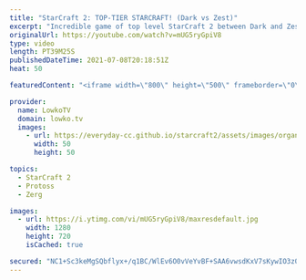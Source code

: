 ```yaml
---
title: "StarCraft 2: TOP-TIER STARCRAFT! (Dark vs Zest)"
excerpt: "Incredible game of top level StarCraft 2 between Dark and Zest. While Dark is the one who plays hyper aggressively with a 12 Pool early on, it is Zest who gets to control the pace of the early and mid-game. This game features some of the best StarCraft 2 I've personally ever seen.  Support my work on"
originalUrl: https://youtube.com/watch?v=mUG5ryGpiV8
type: video
length: PT39M25S
publishedDateTime: 2021-07-08T20:18:51Z
heat: 50

featuredContent: "<iframe width=\"800\" height=\"500\" frameborder=\"0\" src=\"https://www.youtube.com/embed/mUG5ryGpiV8\" allow=\"accelerometer; autoplay; encrypted-media; gyroscope; picture-in-picture\" allowfullscreen></iframe>"

provider:
  name: LowkoTV
  domain: lowko.tv
  images:
    - url: https://everyday-cc.github.io/starcraft2/assets/images/organizations/lowko.tv-50x50.jpg
      width: 50
      height: 50

topics:
  - StarCraft 2
  - Protoss
  - Zerg

images:
  - url: https://i.ytimg.com/vi/mUG5ryGpiV8/maxresdefault.jpg
    width: 1280
    height: 720
    isCached: true

secured: "NC1+Sc3keMgSQbflyx+/q1BC/WlEv6O0vVeYvBF+SAA6vwsdKxV7sKywIO3z0AkRNeolbnWK8NzOQmXZee7M0Frx2OhszndV67NJSQEWOnU6pTEf18LurtBctHJzAg35N3EbHDsdAIEgCVZTltlNN+uagW2xFLfMfIxloo//FQGcTFbfmViTA22GVkoteqMW/g2CSIIK1rzc84HO4HDfbfFLwiy4wggsDMY/K3QvJMZqfyBMb+YFCUGsQXROUitRlV/mHrlUhsNILcf7g33k2iv6SqAVEs8Fy6T98c3IMHmmVcuWsS6Dcpo4Bm9xSZGOBIEqLKSiGITH8wJ1JOoOsdyQ6ZuxN3mLA+GtLEIawHrJV/HgQLKslRGf+MVh055ID9VjECTKnBy4sw/uyMnl0EkkZHwaYJKQkxvw7gIRprgCQusNnRi/T7qGEkwNRPlK;/eImY9l1t+YNta7t1lw+Vw=="
---
```


